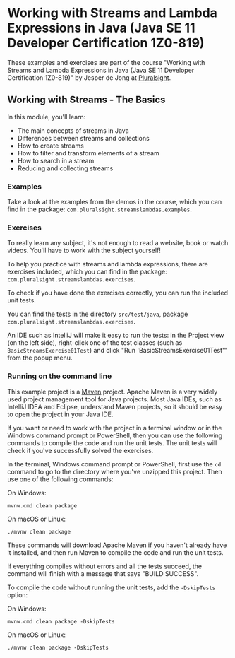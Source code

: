 # Working with Streams and Lambda Expressions in Java (Java SE 11 Developer Certification 1Z0-819)

These examples and exercises are part of the course "Working with Streams and Lambda Expressions in Java 
(Java SE 11 Developer Certification 1Z0-819)" by Jesper de Jong
at [Pluralsight](https://www.pluralsight.com/).

## Working with Streams - The Basics

In this module, you'll learn:

* The main concepts of streams in Java
* Differences between streams and collections
* How to create streams
* How to filter and transform elements of a stream
* How to search in a stream
* Reducing and collecting streams

### Examples

Take a look at the examples from the demos in the course, which you can find in the package:
`com.pluralsight.streamslambdas.examples`.

### Exercises

To really learn any subject, it's not enough to read a website, book or watch videos. 
You'll have to work with the subject yourself!

To help you practice with streams and lambda expressions, there are exercises included, 
which you can find in the package: `com.pluralsight.streamslambdas.exercises`.

To check if you have done the exercises correctly, you can run the included unit tests. 

You can find the tests in the directory `src/test/java`,
package `com.pluralsight.streamslambdas.exercises`.

An IDE such as IntelliJ will make it easy to run the tests: in the Project view (on the left side), 
right-click one of the test classes (such as `BasicStreamsExercise01Test`) and
click "Run 'BasicStreamsExercise01Test'" from the popup menu.

### Running on the command line

This example project is a [Maven](https://maven.apache.org/) project. Apache Maven is a very widely used project 
management tool for Java projects. Most Java IDEs, such as IntelliJ
IDEA and Eclipse, understand Maven projects, so it should be easy to open the project in your Java IDE.

If you want or need to work with the project in a terminal window or in the Windows command prompt or PowerShell, 
then you can use the following commands to compile the code and
run the unit tests. The unit tests will check if you've successfully solved the exercises.

In the terminal, Windows command prompt or PowerShell, first use the `cd` command to go to the directory where
you've unzipped this project. Then use one of the following commands:

On Windows:

    mvnw.cmd clean package

On macOS or Linux:

    ./mvnw clean package

These commands will download Apache Maven if you haven't already have it installed, and then run Maven to compile the code and run the unit tests.

If everything compiles without errors and all the tests succeed, the command will finish with a message that says "BUILD SUCCESS".

To compile the code without running the unit tests, add the `-DskipTests` option:

On Windows:

    mvnw.cmd clean package -DskipTests

On macOS or Linux:

    ./mvnw clean package -DskipTests
